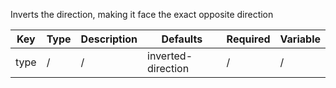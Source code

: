 
Inverts the direction, making it face the exact opposite direction

| Key | Type | Description | Defaults | Required | Variable |
|-|-|-|-|-|-|
| type | / | / | inverted-direction | / | / |